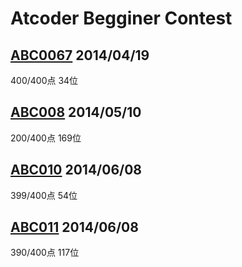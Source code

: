 # Atcoder Begginer Contest

## [ABC0067](http://abc007.contest.atcoder.jp/) 2014/04/19
400/400点 34位

## [ABC008](http://abc008.contest.atcoder.jp/) 2014/05/10
200/400点 169位

## [ABC010](http://abc010.contest.atcoder.jp/) 2014/06/08
399/400点 54位

## [ABC011](http://abc011.contest.atcoder.jp/) 2014/06/08
390/400点 117位
